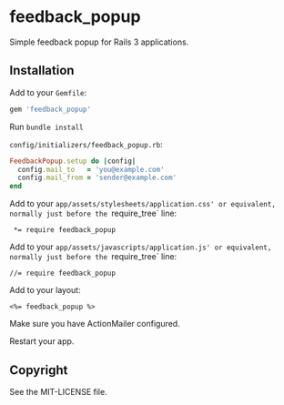 # feedback_popup

Simple feedback popup for Rails 3 applications.

## Installation

Add to your `Gemfile`:

```ruby
gem 'feedback_popup'
```

Run `bundle install`

`config/initializers/feedback_popup.rb`:

```ruby
FeedbackPopup.setup do |config|
  config.mail_to   = 'you@example.com'
  config.mail_from = 'sender@example.com'
end
```

Add to your `app/assets/stylesheets/application.css' or equivalent,
normally just before the `require_tree` line:

```
 *= require feedback_popup
```

Add to your `app/assets/javascripts/application.js' or equivalent,
normally just before the `require_tree` line:

```
//= require feedback_popup
```

Add to your layout:

```
<%= feedback_popup %>
```

Make sure you have ActionMailer configured.

Restart your app.

## Copyright

See the MIT-LICENSE file.

